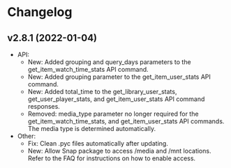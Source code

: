 # Changelog

## v2.8.1 (2022-01-04)

* API:
  * New: Added grouping and query_days parameters to the get_item_watch_time_stats API command.
  * New: Added grouping parameter to the get_item_user_stats API command.
  * New: Added total_time to the get_library_user_stats, get_user_player_stats, and get_item_user_stats API command responses.
  * Removed: media_type parameter no longer required for the get_item_watch_time_stats, and get_item_user_stats API commands. The media type is determined automatically.
* Other:
  * Fix: Clean .pyc files automatically after updating.
  * New: Allow Snap package to access /media and /mnt locations. Refer to the FAQ for instructions on how to enable access.

